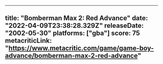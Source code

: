 
---
title: "Bomberman Max 2: Red Advance"
date: "2022-04-09T23:38:28.329Z"
releaseDate: "2002-05-30"
platforms: ["gba"]
score: 75
metacriticLink: "https://www.metacritic.com/game/game-boy-advance/bomberman-max-2-red-advance"
---
